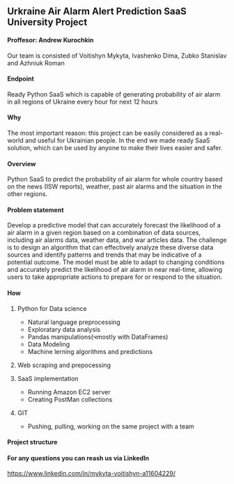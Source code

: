## Urkraine Air Alarm Alert Prediction SaaS University Project 

#### Proffesor: Andrew Kurochkin

Our team is consisted of Voitishyn Mykyta, Ivashenko Dima, Zubko Stanislav and Azhniuk Roman

#### Endpoint

Ready Python SaaS which is capable of generating probability of air alarm in all regions of Ukraine every hour for next 12 hours

#### Why


The most important reason: this project can be easily considered as a real-world and useful for Ukrainian people. In the end we made ready SaaS solution, which can be used by anyone to make their lives easier and safer.

#### Overview

Python SaaS to predict the probability of air alarm for whole country based on the news (ISW reports), weather, past air alarms and the situation in the other regions. 


#### Problem statement

Develop a predictive model that can accurately forecast the likelihood of a air alarm in a given region based on a combination of data sources, including air alarms data, weather data, and war articles data.
The challenge is to design an algorithm that can effectively analyze these diverse data sources and identify patterns and trends that may be indicative of a potential outcome.
The model must be able to adapt to changing conditions and accurately predict the likelihood of air alarm in near real-time, allowing users to take appropriate actions to prepare for or respond to the situation.

#### How

1. Python for Data science

    * Natural language preprocessing
    * Exploratary data analysis
    * Pandas manipulations(чmostly with DataFrames)
    * Data Modeling
    * Machine lerning algorithms and predictions
    
2. Web scraping and prepocessing    


3. SaaS implementation

    * Running Amazon EC2 server
    * Creating PostMan collections

4. GIT 

    * Pushing, pulling, working on the same project with a team
    
#### Project structure


    
    
#### For any questions you can reash us via LinkedIn

https://www.linkedin.com/in/mykyta-voitishyn-a11604229/